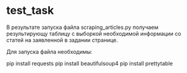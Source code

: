 # test_task

В результате запуска файла scraping_articles.py получаем результирующу таблицу с выборкой необходимой информации со статей на заявленной в задании странице.

Для запуска файла необходимы:

pip install requests
pip install beautifulsoup4
pip install prettytable
